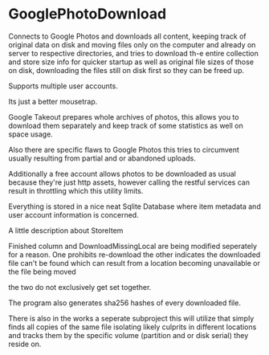 # GooglePhotoDownload
Connects to Google Photos and downloads all content, keeping track of original data on disk and moving 
files only on the computer and already on server to  respective directories, and tries to download th-e 
entire collection and store size info for quicker startup as well as original file sizes of those on disk, 
downloading the files still on disk first so they can be freed up.  

Supports multiple user accounts. 

Its just a better mousetrap. 

Google Takeout prepares whole archives of photos, 
this allows you to download them separately and keep track of some statistics as well on space usage.

Also there are specific flaws to Google Photos this tries to circumvent usually resulting from partial and or abandoned uploads.

Additionally a free account allows photos to be downloaded as usual because they're just http assets, however calling the restful services can result in throttling which this utility limits.

Everything is stored in a nice neat Sqlite Database where item metadata and user account information is concerned.

A little description about StoreItem

Finished column and DownloadMissingLocal are being modified seperately for a reason.
One prohibits re-download
the other indicates the downloaded file can't be found which can result from a location becoming unavailable or the file being moved

the two do not exclusively get set together.

The program also generates sha256 hashes of every downloaded file.

There is also in the works a seperate subproject this will utilize that simply finds all copies of the same file isolating likely culprits in different locations and tracks them by the specific volume (partition and or disk serial) they reside on.
